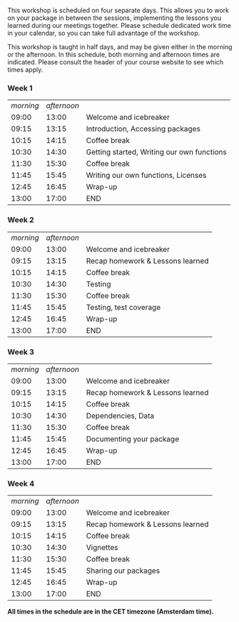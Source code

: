 This workshop is scheduled on four separate days. This allows you to work on
your package in between the sessions, implementing the lessons you learned
during our meetings together. Please schedule dedicated work time in your
calendar, so you can take full advantage of the workshop.

This workshop is taught in half days, and may be given either in the morning or the afternoon.
In this schedule, both morning and afternoon times are indicated. Please consult the header
of your course website to see which times apply.

<div class="row">
  <div class="col-md-6">
    <h3>Week 1</h3>
    <table class="table table-striped">
      <tr> <td><i>morning</i></td> <td><i>afternoon</i></td> <td></td> </tr>
      <tr> <td>09:00</td> <td>13:00</td> <td>Welcome and icebreaker </td> </tr>
      <tr> <td>09:15</td> <td>13:15</td> <td>Introduction, Accessing packages</td> </tr>
      <tr> <td>10:15</td> <td>14:15</td> <td>Coffee break</td> </tr>
      <tr> <td>10:30</td> <td>14:30</td> <td>Getting started, Writing our own functions</td> </tr>
      <tr> <td>11:30</td> <td>15:30</td> <td>Coffee break</td> </tr>
      <tr> <td>11:45</td> <td>15:45</td> <td>Writing our own functions, Licenses</td> </tr>
      <tr> <td>12:45</td> <td>16:45</td> <td>Wrap-up</td> </tr>
      <tr> <td>13:00</td> <td>17:00</td> <td>END</td> </tr>
    </table>
  </div>
  <div class="col-md-6">
    <h3>Week 2</h3>
    <table class="table table-striped">
      <tr> <td><i>morning</i></td> <td><i>afternoon</i></td> <td></td> </tr>
      <tr> <td>09:00</td> <td>13:00</td> <td>Welcome and icebreaker</td> </tr>
      <tr> <td>09:15</td> <td>13:15</td> <td>Recap homework & Lessons learned</td> </tr>
      <tr> <td>10:15</td> <td>14:15</td> <td>Coffee break</td> </tr>
      <tr> <td>10:30</td> <td>14:30</td> <td>Testing</td> </tr>
      <tr> <td>11:30</td> <td>15:30</td> <td>Coffee break</td> </tr>
      <tr> <td>11:45</td> <td>15:45</td> <td>Testing, test coverage</td> </tr>
      <tr> <td>12:45</td> <td>16:45</td> <td>Wrap-up</td> </tr>
      <tr> <td>13:00</td> <td>17:00</td> <td>END</td> </tr>
    </table>
  </div>
  <div class="col-md-6">
    <h3>Week 3</h3>
    <table class="table table-striped">
      <tr> <td><i>morning</i></td> <td><i>afternoon</i></td> <td></td> </tr>
      <tr> <td>09:00</td> <td>13:00</td> <td>Welcome and icebreaker</td> </tr>
      <tr> <td>09:15</td> <td>13:15</td> <td>Recap homework & Lessons learned</td> </tr>
      <tr> <td>10:15</td> <td>14:15</td> <td>Coffee break</td> </tr>
      <tr> <td>10:30</td> <td>14:30</td> <td>Dependencies, Data</td> </tr>
      <tr> <td>11:30</td> <td>15:30</td> <td>Coffee break</td> </tr>
      <tr> <td>11:45</td> <td>15:45</td> <td>Documenting your package</td> </tr>
      <tr> <td>12:45</td> <td>16:45</td> <td>Wrap-up</td> </tr>
      <tr> <td>13:00</td> <td>17:00</td> <td>END</td> </tr>
    </table>
  </div>
  <div class="col-md-6">
    <h3>Week 4</h3>
    <table class="table table-striped">
      <tr> <td><i>morning</i></td> <td><i>afternoon</i></td> <td></td> </tr>
      <tr> <td>09:00</td> <td>13:00</td> <td>Welcome and icebreaker</td> </tr>
      <tr> <td>09:15</td> <td>13:15</td> <td>Recap homework & Lessons learned</td> </tr>
      <tr> <td>10:15</td> <td>14:15</td> <td>Coffee break</td> </tr>
      <tr> <td>10:30</td> <td>14:30</td> <td>Vignettes</td> </tr>
      <tr> <td>11:30</td> <td>15:30</td> <td>Coffee break</td> </tr>
      <tr> <td>11:45</td> <td>15:45</td> <td>Sharing our packages</td> </tr>
      <tr> <td>12:45</td> <td>16:45</td> <td>Wrap-up</td> </tr>
      <tr> <td>13:00</td> <td>17:00</td> <td>END</td> </tr>
    </table>
  </div>
</div>

<p><b>All times in the schedule are in the CET timezone (Amsterdam time).</b></p>
